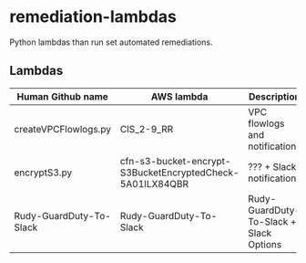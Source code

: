 # remediation-lambdas
Python lambdas than run set automated remediations.

## Lambdas

Human Github name | AWS lambda | Description
---- | ---- | ----
createVPCFlowlogs.py | CIS_2-9_RR | VPC flowlogs and notifications
encryptS3.py | cfn-s3-bucket-encrypt-S3BucketEncryptedCheck-5A01ILX84QBR | ??? + Slack notifications
Rudy-GuardDuty-To-Slack | Rudy-GuardDuty-To-Slack | Rudy-GuardDuty-To-Slack + Slack Options
